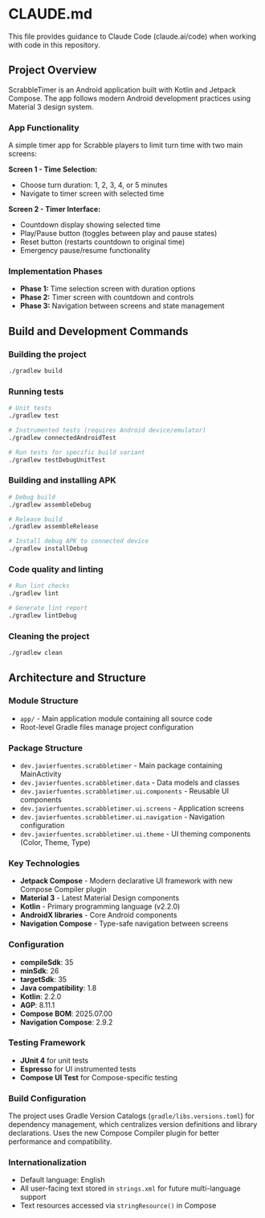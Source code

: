 # CLAUDE.md

This file provides guidance to Claude Code (claude.ai/code) when working with code in this repository.

## Project Overview

ScrabbleTimer is an Android application built with Kotlin and Jetpack Compose. The app follows modern Android development practices using Material 3 design system.

### App Functionality
A simple timer app for Scrabble players to limit turn time with two main screens:

**Screen 1 - Time Selection:**
- Choose turn duration: 1, 2, 3, 4, or 5 minutes
- Navigate to timer screen with selected time

**Screen 2 - Timer Interface:**
- Countdown display showing selected time
- Play/Pause button (toggles between play and pause states)
- Reset button (restarts countdown to original time)
- Emergency pause/resume functionality

### Implementation Phases
- **Phase 1:** Time selection screen with duration options
- **Phase 2:** Timer screen with countdown and controls
- **Phase 3:** Navigation between screens and state management

## Build and Development Commands

### Building the project
```bash
./gradlew build
```

### Running tests
```bash
# Unit tests
./gradlew test

# Instrumented tests (requires Android device/emulator)
./gradlew connectedAndroidTest

# Run tests for specific build variant
./gradlew testDebugUnitTest
```

### Building and installing APK
```bash
# Debug build
./gradlew assembleDebug

# Release build
./gradlew assembleRelease

# Install debug APK to connected device
./gradlew installDebug
```

### Code quality and linting
```bash
# Run lint checks
./gradlew lint

# Generate lint report
./gradlew lintDebug
```

### Cleaning the project
```bash
./gradlew clean
```

## Architecture and Structure

### Module Structure
- `app/` - Main application module containing all source code
- Root-level Gradle files manage project configuration

### Package Structure
- `dev.javierfuentes.scrabbletimer` - Main package containing MainActivity
- `dev.javierfuentes.scrabbletimer.data` - Data models and classes
- `dev.javierfuentes.scrabbletimer.ui.components` - Reusable UI components
- `dev.javierfuentes.scrabbletimer.ui.screens` - Application screens
- `dev.javierfuentes.scrabbletimer.ui.navigation` - Navigation configuration
- `dev.javierfuentes.scrabbletimer.ui.theme` - UI theming components (Color, Theme, Type)

### Key Technologies
- **Jetpack Compose** - Modern declarative UI framework with new Compose Compiler plugin
- **Material 3** - Latest Material Design components
- **Kotlin** - Primary programming language (v2.2.0)
- **AndroidX libraries** - Core Android components
- **Navigation Compose** - Type-safe navigation between screens

### Configuration
- **compileSdk**: 35
- **minSdk**: 26  
- **targetSdk**: 35
- **Java compatibility**: 1.8
- **Kotlin**: 2.2.0
- **AGP**: 8.11.1
- **Compose BOM**: 2025.07.00
- **Navigation Compose**: 2.9.2

### Testing Framework
- **JUnit 4** for unit tests
- **Espresso** for UI instrumented tests  
- **Compose UI Test** for Compose-specific testing

### Build Configuration
The project uses Gradle Version Catalogs (`gradle/libs.versions.toml`) for dependency management, which centralizes version definitions and library declarations. Uses the new Compose Compiler plugin for better performance and compatibility.

### Internationalization
- Default language: English
- All user-facing text stored in `strings.xml` for future multi-language support
- Text resources accessed via `stringResource()` in Compose
